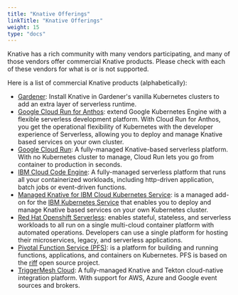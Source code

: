 ```yaml
---
title: "Knative Offerings"
linkTitle: "Knative Offerings"
weight: 15
type: "docs"
---
```


Knative has a rich community with many vendors participating, and many of those
vendors offer commercial Knative products.  Please check with each of these
vendors for what is or is not supported.

<!-- TODO: Talk about criteria for inclusion here?  a la Conformance -->

Here is a list of commercial Knative products (alphabetically):

- [Gardener](https://gardener.cloud/documentation/050-tutorials/content/howto/knative-install/): Install Knative in Gardener's vanilla Kubernetes clusters to add an extra layer of serverless runtime.
- [Google Cloud Run for Anthos](https://cloud.google.com/run/docs/gke/setup): extend Google Kubernetes Engine with a flexible serverless development platform. With Cloud Run for Anthos, you get the operational flexibility of Kubernetes with the developer experience of Serverless, allowing you to deploy and manage Knative based services on your own cluster.
- [Google Cloud Run](https://cloud.google.com/run/docs/setup): A fully-managed Knative-based serverless platform. With no Kubernetes cluster to manage, Cloud Run lets you go from container to production in seconds.
- [IBM Cloud Code Engine](https://cloud.ibm.com/codeengine): A fully-managed serverless platform that runs all your containerized workloads, including http-driven application, batch jobs or event-driven functions.
- [Managed Knative for IBM Cloud Kubernetes Service](https://cloud.ibm.com/docs/containers?topic=containers-serverless-apps-knative): is a managed add-on for the [IBM Kubernetes Service](https://cloud.ibm.com/docs/containers?topic=containers-getting-started) that enables you to deploy and manage Knative based services on your own Kubernetes cluster.
- [Red Hat Openshift Serverless](https://docs.openshift.com/container-platform/4.5/serverless/serverless-getting-started.html): enables stateful, stateless, and serverless workloads to all run on a single multi-cloud container platform with automated operations. Developers can use a single platform for hosting their microservices, legacy, and serverless applications.
- [Pivotal Function Service (PFS)](https://docs.pivotal.io/pfs): is a platform for building and running functions, applications, and containers on Kubernetes. PFS is based on the [riff](https://projectriff.io) open source project.
- [TriggerMesh Cloud](https://cloud.triggermesh.io): A fully-managed Knative and Tekton cloud-native integration platform. With support for AWS, Azure and Google event sources and brokers.

<!-- TODO: In which category do we put SAP/Kyma? -->

<!-- TODO(you!): Add a new section if your project builds ON Knative (vs. offering it directly)  -->
